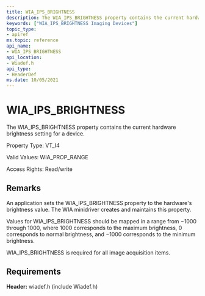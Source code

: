 ```yaml
---
title: WIA_IPS_BRIGHTNESS
description: The WIA_IPS_BRIGHTNESS property contains the current hardware brightness setting for a device.
keywords: ["WIA_IPS_BRIGHTNESS Imaging Devices"]
topic_type:
- apiref
ms.topic: reference
api_name:
- WIA_IPS_BRIGHTNESS
api_location:
- Wiadef.h
api_type:
- HeaderDef
ms.date: 10/05/2021
---
```


# WIA_IPS_BRIGHTNESS

The WIA_IPS_BRIGHTNESS property contains the current hardware brightness setting for a device.

Property Type: VT_I4

Valid Values: WIA_PROP_RANGE

Access Rights: Read/write

## Remarks

An application sets the WIA_IPS_BRIGHTNESS property to the hardware's brightness value. The WIA minidriver creates and maintains this property.

Values for WIA_IPS_BRIGHTNESS should be mapped in a range from −1000 through 1000, where 1000 corresponds to the maximum brightness, 0 corresponds to normal brightness, and −1000 corresponds to the minimum brightness.

WIA_IPS_BRIGHTNESS is required for all image acquisition items.

## Requirements

**Header:** wiadef.h (include Wiadef.h)
